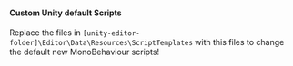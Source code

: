 #### Custom Unity default Scripts

Replace the files in `[unity-editor-folder]\Editor\Data\Resources\ScriptTemplates` with this files to change the default new MonoBehaviour scripts!
